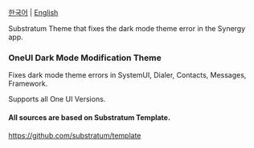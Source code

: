 [한국어](https://github.com/Inotia96/OneUI_Darkmode_Theme_Fix) | [English](https://github.com/Inotia96/OneUI_Darkmode_Theme_Fix/blob/main/README_en-US.md)

Substratum Theme that fixes the dark mode theme error in the Synergy app.


### OneUI Dark Mode Modification Theme

Fixes dark mode theme errors in SystemUI, Dialer, Contacts, Messages, Framework.

Supports all One UI Versions.



#### All sources are based on Substratum Template.

https://github.com/substratum/template
